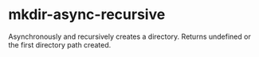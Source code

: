 # mkdir-async-recursive
Asynchronously and recursively creates a directory. Returns undefined or the first directory path created.
